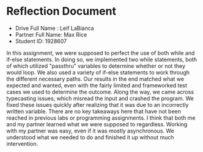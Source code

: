 # Reflection Document

* Drive Full Name  : Leif LaBianca
* Partner Full Name: Max Rice
* Student ID: 1928607

In this assignment, we were supposed to perfect the use of both while and if-else statements. In doing so, we implemented two while statements, both of which utilized "passthru" variables to determine whether or not they would loop. We also used a variety of if-else statements to work through  the different necessary paths. Our results in the end matched what we expected and wanted, even with the fairly limited and frameworked test cases we used to determine the outcome. Along the way, we came across typecasting issues, which misread the input and crashed the program. We fixed these issues quickly after realizing that it was due to an incorrectly written variable. There are no key takeaways here that have not been reached in previous labs or programming assignments. I think that both me and my partner learned what we were supposed to regardless. Working with my partner was easy, even if it was mostly asynchronous. We understood what we needed to do and finished it up without much intervention.


